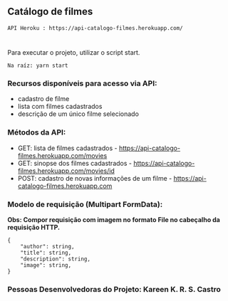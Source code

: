## Catálogo de filmes

```
API Heroku : https://api-catalogo-filmes.herokuapp.com/
```

#
Para executar o projeto, utilizar o script start.
```
Na raíz: yarn start
```

### Recursos disponíveis para acesso via API:

- cadastro de filme
- lista com filmes cadastrados
- descrição de um único filme selecionado

### Métodos da API:

- GET: lista de filmes cadastrados - https://api-catalogo-filmes.herokuapp.com/movies
- GET: sinopse dos filmes cadastrados - https://api-catalogo-filmes.herokuapp.com/movies/id
- POST: cadastro de novas informações de um filme - https://api-catalogo-filmes.herokuapp.com

### Modelo de requisição (Multipart FormData):

**Obs: Compor requisição com imagem no formato File no cabeçalho da requisição HTTP.**

```
{
    "author": string,
    "title": string,
    "description": string,
    "image": string,
}
```

### Pessoas Desenvolvedoras do Projeto: Kareen K. R. S. Castro
